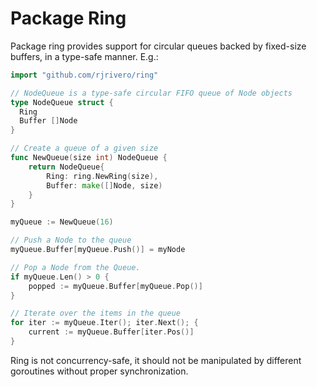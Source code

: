 # Package Ring

Package ring provides support for circular queues backed by fixed-size buffers, in a type-safe manner. E.g.:

```go
import "github.com/rjrivero/ring"

// NodeQueue is a type-safe circular FIFO queue of Node objects
type NodeQueue struct {
  Ring
  Buffer []Node
}

// Create a queue of a given size
func NewQueue(size int) NodeQueue {
    return NodeQueue{
        Ring: ring.NewRing(size),
        Buffer: make([]Node, size)
    }
}

myQueue := NewQueue(16)

// Push a Node to the queue
myQueue.Buffer[myQueue.Push()] = myNode

// Pop a Node from the Queue.
if myQueue.Len() > 0 {
    popped := myQueue.Buffer[myQueue.Pop()]
}

// Iterate over the items in the queue
for iter := myQueue.Iter(); iter.Next(); {
    current := myQueue.Buffer[iter.Pos()]
}
```

Ring is not concurrency-safe, it should not be manipulated by different goroutines without proper synchronization.
